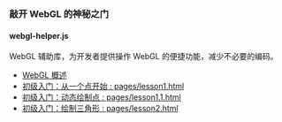 ### 敲开 WebGL 的神秘之门
#### webgl-helper.js 
WebGL 辅助库，为开发者提供操作 WebGL 的便捷功能，减少不必要的编码。

* [WebGL 概述]()
* [初级入门：从一个点开始 : pages/lesson1.html](https://github.com/lucefer/webgl/blob/master/pages/lesson1.html)
* [初级入门：动态绘制点 : pages/lesson1.1.html](https://github.com/lucefer/webgl/blob/master/pages/lesson1.1.html)
* [初级入门：绘制三角形 : pages/lesson2.html](https://github.com/lucefer/webgl/blob/master/pages/lesson2.html)